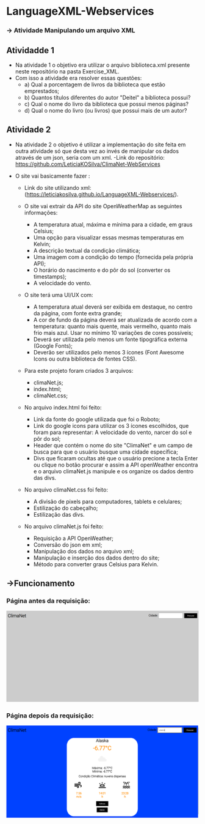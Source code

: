 # LanguageXML-Webservices
### -> Atividade Manipulando um arquivo XML

## Atividadde 1
- Na atividade 1 o objetivo era utilizar o arquivo biblioteca.xml presente neste repositório na pasta Exercise_XML.
- Com isso a atividade era resolver essas questões:
    - a) Qual a porcentagem de livros da biblioteca que estão emprestados;
    - b) Quantos títulos diferentes do autor "Deitel" a biblioteca possui?
    - c) Qual o nome do livro da biblioteca que possui menos páginas?
    - d) Qual o nome do livro (ou livros) que possui mais de um autor?

## Atividade 2
- Na atividade 2 o objetivo é utilizar a implementação do site feita em outra atividade só que desta vez ao invés de manipular os dados através de um json, seria com um xml.
  -Link do repositório: https://github.com/LeticiaKOSilva/ClimaNet-WebServices
  
- O site vai basicamente fazer :
  - Link do site utilizando xml: (https://leticiakosilva.github.io/LanguageXML-Webservices/).
    
  - O site vai extrair da API do site OpenWeatherMap as seguintes informações:
    
    - A temperatura atual, máxima e mínima para a cidade, em graus Celsius;
    - Uma opção para visualizar essas mesmas temperaturas em Kelvin;
    - A descrição textual da condição climática;
    - Uma imagem com a condição do tempo (fornecida pela própria API);
    - O horário do nascimento e do pôr do sol (converter os timestamps);
    - A velocidade do vento.
  
  - O site terá uma UI/UX com:
    -  A temperatura atual deverá ser exibida em destaque, no centro da página, com fonte extra grande;
      -  A cor de fundo da página deverá ser atualizada de acordo com a temperatura: quanto mais quente, mais vermelho, quanto mais frio mais azul. Usar no mínimo 10 variações de cores possíveis;
    -  Deverá ser utilizada pelo menos um fonte tipográfica externa (Google Fonts);
    -  Deverão ser utilizados pelo menos 3 ícones (Font Awesome Icons ou outra biblioteca de fontes CSS).
  
  - Para este projeto foram criados 3 arquivos:
    - climaNet.js;
    - index.html;
    - climaNet.css;
  
  - No arquivo index.html foi feito:
    - Link da fonte do google utilizada que foi o Roboto;
    - Link do google icons para utilizar os 3 ícones escolhidos, que foram para representar: A velocidade do vento, narcer do sol e pôr do sol;
    - Header que contém o nome do site "ClimaNet" e um campo de busca para que o usuário busque uma cidade específica;
    - Divs que ficaram ocultas até que o usuário precione a tecla Enter ou clique no botão procurar e assim a API openWeather
   encontra e o arquivo climaNet.js manipule e os organize os dados dentro das divs.
  
  - No arquivo climaNet.css foi feito:
     - A divisão de pixels para computadores, tablets e celulares;
     - Estilização do cabeçalho;
     - Estilização das divs.
  
  - No arquivo climaNet.js foi feito:
    - Requisição a API OpenWeather;
    - Conversão do json em xml;
    - Manipulação dos dados no arquivo xml;
    - Manipulação e inserção dos dados dentro do site;
    - Método para converter graus Celsius para Kelvin.

## ->Funcionamento

### Página antes da requisição:
<img src="https://github.com/LeticiaKOSilva/LanguageXML-Webservices/blob/main/Imagens/climaNet.png" width = "900px">

### Página depois da requisição:
<img src="https://github.com/LeticiaKOSilva/LanguageXML-Webservices/blob/main/Imagens/climaNetResult.png" width = "900px">
